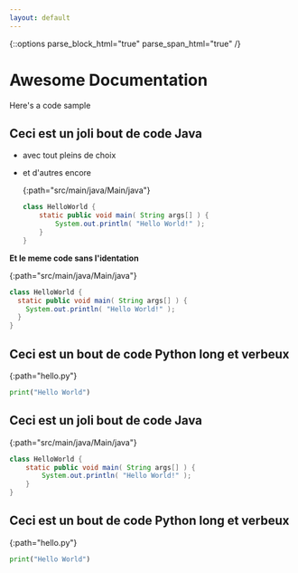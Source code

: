 ```yaml
---
layout: default
---
```


{::options parse_block_html="true" parse_span_html="true" /}

# Awesome Documentation

Here's a code sample

<div class="samples">

<div language="java">

## Ceci est un joli bout de code Java

 + avec tout pleins de choix
 + et d'autres encore

    {:path="src/main/java/Main/java"}
    ```java
    class HelloWorld {
        static public void main( String args[] ) {
            System.out.println( "Hello World!" );
        }
    }
    ```

**Et le meme code sans l'identation**

{:path="src/main/java/Main/java"}
```java
class HelloWorld {
  static public void main( String args[] ) {
    System.out.println( "Hello World!" );
  }
}
```
</div>

<div language="python">

## Ceci est un bout de code Python long et verbeux

{:path="hello.py"}
```python
print("Hello World")
```

</div>
</div>

<div class="samples">
<div language="java">

## Ceci est un joli bout de code Java

{:path="src/main/java/Main/java"}
```java
class HelloWorld {
    static public void main( String args[] ) {
        System.out.println( "Hello World!" );
    }
}
```

</div>

<div language="python">

## Ceci est un bout de code Python long et verbeux

{:path="hello.py"}
```python
print("Hello World")
```

</div>
</div>

